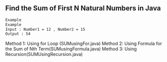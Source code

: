 ## Find the Sum of First N Natural Numbers in Java


```bash
Example
Example
Input : Number1 = 12 , Number2 = 15
Output : 54
```


Method 1: Using for Loop   (SUMusingFor.java)
Method 2: Using Formula for the Sum of Nth Term(SUMusingFormula.java)
Method 3: Using Recursion(SUMUsingRecursion.java)